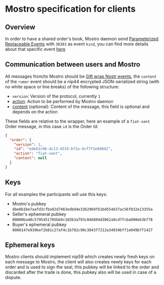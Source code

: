 # Mostro specification for clients

## Overview

In order to have a shared order's book, Mostro daemon send [Parameterized Replaceable Events](https://github.com/nostr-protocol/nips/blob/master/01.md#kinds) with `38383` as event `kind`, you can find more details about that specific event [here](./order-event.md)

## Communication between users and Mostro

All messages from/to Mostro should be [Gift wrap Nostr events](https://github.com/nostr-protocol/nips/blob/master/59.md), the `content` of the `rumor` event should be a nip44 encrypted JSON-serialized string (with no white space or line breaks) of the following structure:

- `version`: Version of the protocol, currently `1`
- [action](https://docs.rs/mostro-core/latest/mostro_core/message/enum.Action.html): Action to be performed by Mostro daemon
- [content](https://docs.rs/mostro-core/latest/mostro_core/message/enum.Content.html) (optional): Content of the message, this field is optional and depends on the action

These fields are relative to the wrapper, here an example of a `fiat-sent` Order message, in this case `id` is the Order Id:

```json
{
  "order": {
    "version": 1,
    "id": "ede61c96-4c13-4519-bf3a-dcf7f1e9d842",
    "action": "fiat-sent",
    "content": null
  }
}
```

## Keys

For all examples the participants will use this keys:

- Mostro's pubkey `dbe0b1be7aafd3cfba92d7463edbd4e33b2969f61bd554d37ac56f032e13355a`
- Seller's ephemeral pubkey `00000ba40c5795451705bb9c165b3af93c846894d3062a9cd7fcba090eb3bf78`
- Buyer's ephemeral pubkey `0000147e939bef2b81c27af4c1b702c90c3843f7212a34934bff1e049b7f1427`

## Ephemeral keys

Mostro clients should implement nip59 which creates newly fresh keys on each message to Mostro, the client will also creates newly keys for each order and is used to sign the seal, this pubkey will be linked to the order and discarded after the trade is done, this pubkey also will be used in case of a dispute.
